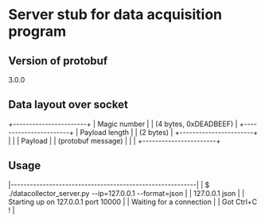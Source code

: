 Server stub for data acquisition program
========================================

Version of protobuf
-------------------

3.0.0

Data layout over socket
-----------------------

+-----------------------+
|      Magic number     |
| (4 bytes, 0xDEADBEEF) |
+-----------------------+
|     Payload length    |
|       (2 bytes)       |
+-----------------------+
|                       |
|        Payload        |
|   (protobuf message)  |
|                       |
+-----------------------+

Usage
-----

|----------------------------------------------------------|
| $ ./datacollector_server.py --ip=127.0.0.1 --format=json |
| 127.0.0.1 json                                           |
| Starting up on 127.0.0.1 port 10000                      |
| Waiting for a connection                                 |
| Got Ctrl+C !                                             |

